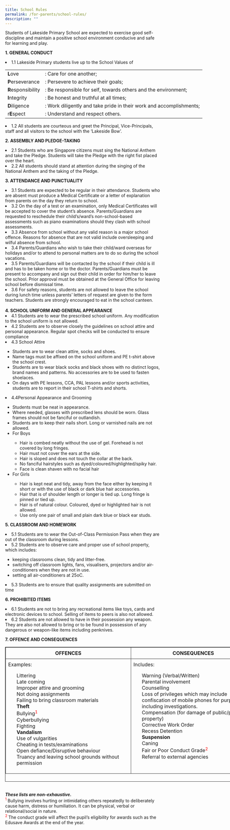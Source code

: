 ```yaml
---
title: School Rules
permalink: /for-parents/school-rules/
description: ""
---
```

<span style="background-color: initial; font-size: 1em;">Students of Lakeside Primary School are expected to exercise good self-discipline and maintain a positive school environment conducive and safe for learning and play.</span>
	
<b>1. GENERAL CONDUCT</b>

<li>1.1 Lakeside Primary students live up to the School Values of</li>

<table style="width: 773px;">
<tbody class="" style="margin: 0px; outline: 0px; padding: 0px;">	
<tr>
<td><b>L</b>ove</td>
<td>: Care for one another;</td>
</tr>
<tr>
<td><b>P</b>erseverance</td>
<td>: Persevere to achieve their goals;</td>
</tr>	
<tr>
<td><b>R</b>esponsibility</td>
<td>: Be responsible for self, towards others and the environment;</td>
</tr>
<tr>
<td><b>I</b>ntegrity</td>
<td>: Be honest and truthful at all times;</td>
</tr>
<tr>
<td><b>D</b>iligence</td>
<td>: Work diligently and take pride in their work and accomplishments;</td>
</tr>
<tr>
<td>r<b>E</b>spect</td>
<td>: Understand and respect others.</td>
</tr>
</tbody>
</table>


<li>1.2 All students are courteous and greet the Principal, Vice-Principals, staff and all visitors to the school with the ‘Lakeside Bow’.</li>

<b>2. ASSEMBLY AND PLEDGE-TAKING</b>

<li>2.1 Students who are Singapore citizens must sing the National Anthem and take the Pledge. Students will take the Pledge with the right fist placed over the heart.</li>
<li>2.2 All students should stand at attention during the singing of the National Anthem and the taking of the Pledge.</li>

<b>3. ATTENDANCE AND PUNCTUALITY</b>


<li>3.1 Students are expected to be regular in their attendance. Students who are absent must produce a Medical Certificate or a letter of explanation from parents on the day they return to school.
</li>
<li>3.2 On the day of a test or an examination, only Medical Certificates will be accepted to cover the student’s absence. Parents/Guardians are requested to reschedule their child’s/ward’s non-school-based assessments such as piano examinations should they clash with school assessments.
</li>
<li>3.3 Absence from school without any valid reason is a major school offence. Reasons for absence that are not valid include oversleeping and wilful absence from school.
</li>
<li>3.4 Parents/Guardians who wish to take their child/ward overseas for holidays and/or to attend to personal matters are to do so during the school vacations.
</li>
<li>3.5 Parents/Guardians will be contacted by the school if their child is ill and has to be taken home or to the doctor. Parents/Guardians must be present to accompany and sign out their child in order for him/her to leave the school. Prior approval must be obtained at the General Office for leaving school before dismissal time.
</li>
<li>3.6 For safety reasons, students are not allowed to leave the school during lunch time unless parents’ letters of request are given to the form teachers. Students are strongly encouraged to eat in the school canteen.
<br><br>
<b>4. SCHOOL UNIFORM AND GENERAL APPEARANCE</b>
	
<li>4.1 Students are to wear the prescribed school uniform. Any modification to the school uniform is not allowed.</li>
<li>4.2 Students are to observe closely the guidelines on school attire and personal appearance. Regular spot checks will be conducted to ensure compliance</li>
<li>4.3 School Attire</li>
<ul>
<li>Students are to wear clean attire, socks and shoes.</li>
<li>Name tags must be affixed on the school uniform and PE t-shirt above the school crest.</li>
<li>Students are to wear black socks and black shoes with no distinct logos, brand names and patterns. No accessories are to be used to fasten shoelaces.</li>
<li>On days with PE lessons, CCA, PAL lessons and/or sports activities, students are to report in their school T-shirts and shorts.</li>
</ul>
<li>4.4Personal Appearance and Grooming</li>
<ul>
<li>Students must be neat in appearance.</li>
<li>Where needed, glasses with prescribed lens should be worn. Glass frames should not be fanciful or outlandish.</li>
<li>Students are to keep their nails short. Long or varnished nails are not allowed.
</li>
<li>For Boys</li>
<ul>
<li>Hair is combed neatly without the use of gel. Forehead is not covered by long fringes.</li>
<li>Hair must not cover the ears at the side.</li>
<li>Hair is sloped and does not touch the collar at the back.</li>
<li>No fanciful hairstyles such as dyed/coloured/highlighted/spiky hair.</li>
<li>Face is clean shaven with no facial hair</li>
</ul>
<li>For Girls</li>
<ul>
<li>Hair is kept neat and tidy, away from the face either by keeping it short or with the use of black or dark blue hair accessories.</li>
<li>Hair that is of shoulder length or longer is tied up. Long fringe is pinned or tied up.</li>
<li>Hair is of natural colour. Coloured, dyed or highlighted hair is not allowed.</li>
<li>Use only one pair of small and plain dark blue or black ear studs.</li>
</ul>
</ul>

<b>5. CLASSROOM AND HOMEWORK</b>

<li>5.1 Students are to wear the Out-of-Class Permission Pass when they are out of the classroom during lessons.</li>
<li>5.2 Students are to observe care and proper use of school property, which includes:</li>

<ul>
<li>keeping classrooms clean, tidy and litter-free.</li>
<li>switching off classroom lights, fans, visualisers, projectors and/or air-conditioners when they are not in use.</li>
<li>setting all air-conditioners at 25oC.</li>
</ul>
<li>5.3 Students are to ensure that quality assignments are submitted on time</li>

<b>6. PROHIBITED ITEMS</b>
	
<li>6.1 Students are not to bring any recreational items like toys, cards and electronic devices to school. Selling of items to peers is also not allowed.</li>
<li>6.2 Students are not allowed to have in their possession any weapon. They are also not allowed to bring or to be found in possession of any dangerous or weapon-like items including penknives.</li>

<b>7. OFFENCE AND CONSEQUENCES</b>
<b><br></b>

<table style="border: 1px solid rgb(42, 42, 42); width: 817px; height: 438px;"><tr>
<th style="padding: 8px; text-align: center; vertical-align: middle; border: 1px solid rgb(42, 42, 42);width: 403px;">OFFENCES</th>
<th style="padding: 8px; text-align: center; vertical-align: middle; border: 1px solid rgb(42, 42, 42);width: 403px;">CONSEQUENCES</th></tr>
<tr>
<td style="width: 60px; padding: 8px; text-align: left; vertical-align: top; border: 1px solid rgb(42, 42, 42);">Examples:<br><ul>Littering<br>Late coming<br>Improper attire and grooming<br>Not doing assignments<br>Failing to bring classroom materials<br><b>Theft</b><br>Bullying<sup style="color:red;">1</sup><br>Cyberbullying<br>Fighting<br><b>Vandalism</b><br>Use of vulgarities<br>Cheating in tests/examinations<br>Open defiance/Disruptive behaviour<br>Truancy and leaving school grounds without permission</ul></td>
<td style="width: 60px; padding: 8px; text-align: left; vertical-align: top; border: 1px solid rgb(42, 42, 42);"><span style="font-weight: normal;">Includes:<br><ul>Warning (Verbal/Written)<br>Parental involvement<br>Counselling<br>Loss of privileges which may include confiscation of mobile phones for purposes including investigations.<br>Compensation (for damage of public/personal property)<br>Corrective Work Order<br>Recess Detention<br><b>Suspension</b><br>Caning<br>Fair or Poor Conduct Grade<sup style="color:red;">2<br></sup>Referral to external agencies</ul></td></tr></table>

<br>
<b><i>These lists are non-exhaustive.</i></b>
<br>
<span style="color:red;"><sup>1 </sup></span>Bullying involves hurting or intimidating others repeatedly to deliberately cause harm, distress or humiliation. It can be physical, verbal or relational/social in nature.
<br>
<span style="color:red;"><sup>2 </sup></span> The conduct grade will affect the pupil’s eligibility for awards such as the Edusave Awards at the end of the year.